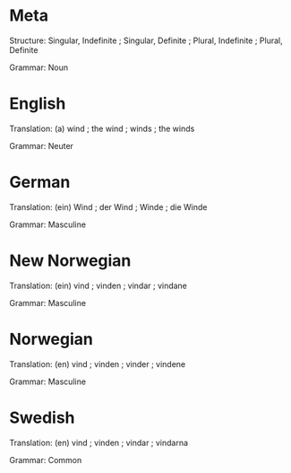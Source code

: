Meta
====

Structure: Singular, Indefinite ; Singular, Definite ; Plural, Indefinite ; Plural, Definite

Grammar:   Noun



English
=======

Translation: (a) wind ; the wind ; winds ; the winds

Grammar:     Neuter



German
======

Translation: (ein) Wind ; der Wind ; Winde ; die Winde

Grammar:     Masculine



New Norwegian
=============

Translation: (ein) vind ; vinden ; vindar ; vindane

Grammar:     Masculine



Norwegian
=========

Translation: (en) vind ; vinden ; vinder ; vindene

Grammar:     Masculine



Swedish
=======

Translation: (en) vind ; vinden ; vindar ; vindarna

Grammar:     Common
